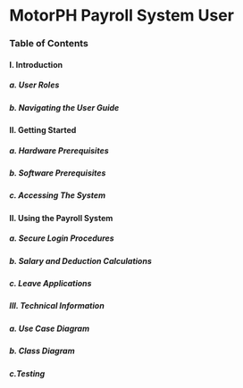 # MotorPH Payroll System User
### Table of Contents
#### I. Introduction
##### a. User Roles
##### b. Navigating the User Guide
#### II. Getting Started
##### a. Hardware Prerequisites
##### b. Software Prerequisites
##### c. Accessing The System
#### II. Using the Payroll System
##### a. Secure Login Procedures
##### b. Salary and Deduction Calculations
##### c. Leave Applications
##### III. Technical Information
##### a. Use Case Diagram
##### b. Class Diagram
##### c.Testing

